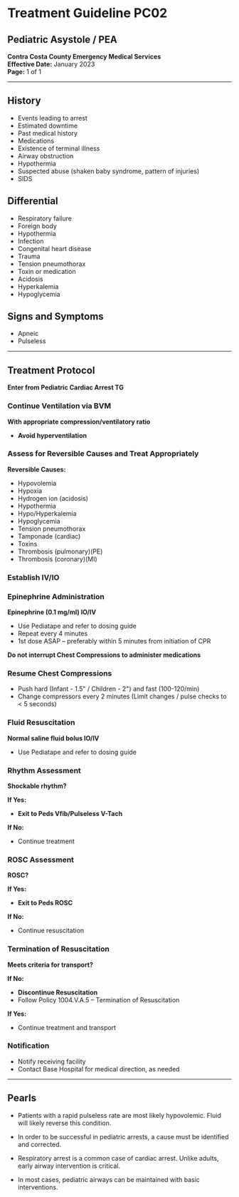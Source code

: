 # Treatment Guideline PC02
## Pediatric Asystole / PEA

**Contra Costa County Emergency Medical Services**  
**Effective Date:** January 2023  
**Page:** 1 of 1

---

## History

- Events leading to arrest
- Estimated downtime
- Past medical history
- Medications
- Existence of terminal illness
- Airway obstruction
- Hypothermia
- Suspected abuse (shaken baby syndrome, pattern of injuries)
- SIDS

## Differential

- Respiratory failure
- Foreign body
- Hypothermia
- Infection
- Congenital heart disease
- Trauma
- Tension pneumothorax
- Toxin or medication
- Acidosis
- Hyperkalemia
- Hypoglycemia

## Signs and Symptoms

- Apneic
- Pulseless

---

## Treatment Protocol

**Enter from Pediatric Cardiac Arrest TG**

### Continue Ventilation via BVM

**With appropriate compression/ventilatory ratio**
- **Avoid hyperventilation**

### Assess for Reversible Causes and Treat Appropriately

**Reversible Causes:**
- Hypovolemia
- Hypoxia
- Hydrogen ion (acidosis)
- Hypothermia
- Hypo/Hyperkalemia
- Hypoglycemia
- Tension pneumothorax
- Tamponade (cardiac)
- Toxins
- Thrombosis (pulmonary)(PE)
- Thrombosis (coronary)(MI)

### Establish IV/IO

### Epinephrine Administration

**Epinephrine (0.1 mg/ml) IO/IV**
- Use Pediatape and refer to dosing guide
- Repeat every 4 minutes
- 1st dose ASAP – preferably within 5 minutes from initiation of CPR

**Do not interrupt Chest Compressions to administer medications**

### Resume Chest Compressions

- Push hard (Infant - 1.5" / Children - 2") and fast (100-120/min)
- Change compressors every 2 minutes (Limit changes / pulse checks to < 5 seconds)

### Fluid Resuscitation

**Normal saline fluid bolus IO/IV**
- Use Pediatape and refer to dosing guide

### Rhythm Assessment

**Shockable rhythm?**

**If Yes:**
- **Exit to Peds Vfib/Pulseless V-Tach**

**If No:**
- Continue treatment

### ROSC Assessment

**ROSC?**

**If Yes:**
- **Exit to Peds ROSC**

**If No:**
- Continue resuscitation

### Termination of Resuscitation

**Meets criteria for transport?**

**If No:**
- **Discontinue Resuscitation**
- Follow Policy 1004.V.A.5 – Termination of Resuscitation

**If Yes:**
- Continue treatment and transport

### Notification

- Notify receiving facility
- Contact Base Hospital for medical direction, as needed

---

## Pearls

- Patients with a rapid pulseless rate are most likely hypovolemic. Fluid will likely reverse this condition.

- In order to be successful in pediatric arrests, a cause must be identified and corrected.

- Respiratory arrest is a common case of cardiac arrest. Unlike adults, early airway intervention is critical.

- In most cases, pediatric airways can be maintained with basic interventions.

